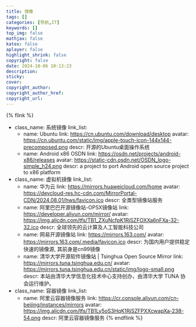 ```yaml
---
title: 镜像
tags: []
categories: [导航,IT]
keywords: []
top_img: false
mathjax: false
katex: false
aplayer: false
highlight_shrink: false
copyright: false
date: 2024-10-06 10:13:23
description:
sticky:
cover:
copyright_author:
copyright_author_href:
copyright_url:
---
```



{% flink %}
- class_name:  系统镜像
  link_list:
    - name: Ubuntu
      link: https://cn.ubuntu.com/download/desktop
      avatar: https://cn.ubuntu.com/static/img/apple-touch-icon-144x144-precomposed.png
      descr: 开源的Ubuntu桌面操作系统
    - name: Android x86 OSDN
      link: https://osdn.net/projects/android-x86/releases
      avatar: https://static-cdn.osdn.net/OSDN_logo-simple_h24.png
      descr: a project to port Android open source project to x86 platform
- class_name:  虚拟机镜像
  link_list:
    - name: 华为云
      link: https://mirrors.huaweicloud.com/home
      avatar: https://devcloud-res.hc-cdn.com/MirrorPortal-CDN/2024.08.01/hws/favicon.ico
      descr: 全类型镜像站服务
    - name: 阿里巴巴开源镜像站-OPSX镜像站
      link: https://developer.aliyun.com/mirror/
      avatar: https://img.alicdn.com/tfs/TB1_ZXuNcfpK1RjSZFOXXa6nFXa-32-32.ico
      descr: 全球领先的云计算及人工智能科技公司
    - name: 网易开源镜像站
      link: https://mirrors.163.com/
      avatar: https://mirrors.163.com/.media/favicon.ico
      descr: 为国内用户提供稳定快速的镜像源, 其前身是cn99镜像
    - name: 清华大学开源软件镜像站 | Tsinghua Open Source Mirror
      link: https://mirrors.tuna.tsinghua.edu.cn/
      avatar: https://mirrors.tuna.tsinghua.edu.cn/static/img/logo-small.png
      descr: 本站由清华大学信息化技术中心支持创办，由清华大学 TUNA 协会运行维护。
- class_name:  容器镜像
  link_list:
    - name: 阿里云容器镜像服务
      link: https://cr.console.aliyun.com/cn-beijing/instances/mirrors
      avatar: https://img.alicdn.com/tfs/TB1Ly5oS3HqK1RjSZFPXXcwapXa-238-54.png
      descr: 阿里云容器镜像服务
{% endflink %}